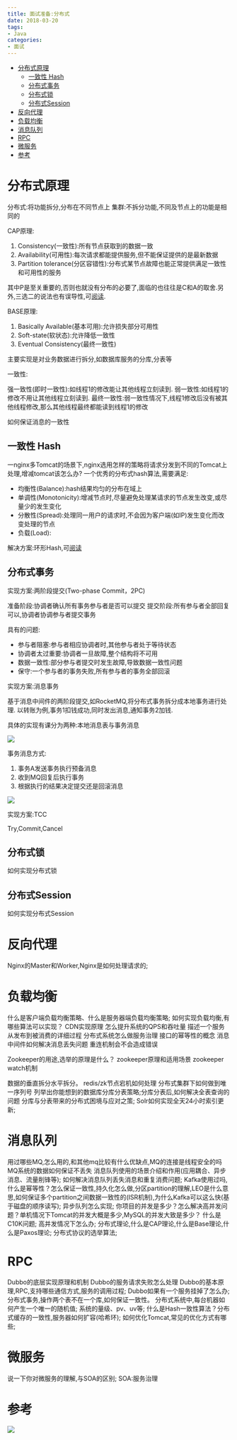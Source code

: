 ```yaml
---
title: 面试准备:分布式
date: 2018-03-20
tags:
- Java
categories:
- 面试
---
```

<!-- TOC -->

- [分布式原理](#分布式原理)
    - [一致性 Hash](#一致性-hash)
    - [分布式事务](#分布式事务)
    - [分布式锁](#分布式锁)
    - [分布式Session](#分布式session)
- [反向代理](#反向代理)
- [负载均衡](#负载均衡)
- [消息队列](#消息队列)
- [RPC](#rpc)
- [微服务](#微服务)
- [参考](#参考)

<!-- /TOC -->

# 分布式原理

分布式:将功能拆分,分布在不同节点上
集群:不拆分功能,不同及节点上的功能是相同的

CAP原理:

1. Consistency(一致性):所有节点获取到的数据一致
2. Availability(可用性):每次请求都能提供服务,但不能保证提供的是最新数据
3. Partition tolerance(分区容错性):分布式某节点故障也能正常提供满足一致性和可用性的服务

其中P是至关重要的,否则也就没有分布的必要了,面临的也往往是C和A的取舍.另外,三选二的说法也有误导性,可[阅读][1].

BASE原理:

1. Basically Available(基本可用):允许损失部分可用性
2. Soft-state(软状态):允许降低一致性
3. Eventual Consistency(最终一致性)

主要实现是对业务数据进行拆分,如数据库服务的分库,分表等

一致性:

强一致性(即时一致性):如线程1的修改能让其他线程立刻读到.
弱一致性:如线程1的修改不用让其他线程立刻读到.
最终一致性:弱一致性情况下,线程1修改后没有被其他线程修改,那么其他线程最终都能读到线程1的修改

如何保证消息的一致性

## 一致性 Hash

一nginx多Tomcat的场景下,nginx选用怎样的策略将请求分发到不同的Tomcat上处理,增减tomcat该怎么办?
一个优秀的分布式hash算法,需要满足:

* 均衡性(Balance):hash结果均匀的分布在域上
* 单调性(Monotonicity):增减节点时,尽量避免处理某请求的节点发生改变,或尽量少的发生变化
* 分散性(Spread):处理同一用户的请求时,不会因为客户端(如IP)发生变化而改变处理的节点
* 负载(Load):

解决方案:环形Hash,可[阅读][2]

## 分布式事务

实现方案:两阶段提交(Two-phase Commit，2PC)

准备阶段:协调者确认所有事务参与者是否可以提交
提交阶段:所有参与者全部回复可以,协调者协调参与者提交事务

具有的问题:

* 参与者阻塞:参与者相应协调者时,其他参与者处于等待状态
* 协调者太过重要:协调者一旦故障,整个结构将不可用
* 数据一致性:部分参与者提交时发生故障,导致数据一致性问题
* 保守:一个参与者的事务失败,所有参与者的事务全部回滚

实现方案:消息事务

基于消息中间件的两阶段提交,如RocketMQ,将分布式事务拆分成本地事务进行处理.
以转账为例,事务1扣钱成功,同时发出消息,通知事务2加钱.

具体的实现有课分为两种:本地消息表与事务消息

![](https://raw.githubusercontent.com/LuVx21/hexo/master/source/_posts/interview/img/xa_mq.png)

事务消息方式:
1. 事务A发送事务执行预备消息
2. 收到MQ回复后执行事务
3. 根据执行的结果决定提交还是回滚消息

![](https://raw.githubusercontent.com/LuVx21/hexo/master/source/_posts/interview/img/xa_mq1.png)

实现方案:TCC

Try,Commit,Cancel

## 分布式锁

如何实现分布式锁

## 分布式Session

如何实现分布式Session

# 反向代理

Nginx的Master和Worker,Nginx是如何处理请求的;

# 负载均衡

什么是客户端负载均衡策略、什么是服务器端负载均衡策略;
如何实现负载均衡,有哪些算法可以实现？
CDN实现原理
怎么提升系统的QPS和吞吐量
描述一个服务从发布到被消费的详细过程
分布式系统怎么做服务治理
接口的幂等性的概念
消息中间件如何解决消息丢失问题
重连机制会不会造成错误

Zookeeper的用途,选举的原理是什么？
zookeeper原理和适用场景
zookeeper watch机制

数据的垂直拆分水平拆分。
redis/zk节点宕机如何处理
分布式集群下如何做到唯一序列号
列举出你能想到的数据库分库分表策略;分库分表后,如何解决全表查询的问题
分库与分表带来的分布式困境与应对之策;
Solr如何实现全天24小时索引更新;


# 消息队列

用过哪些MQ,怎么用的,和其他mq比较有什么优缺点,MQ的连接是线程安全的吗
MQ系统的数据如何保证不丢失
消息队列使用的场景介绍和作用(应用耦合、异步消息、流量削锋等);
如何解决消息队列丢失消息和重复消费问题;
Kafka使用过吗,什么是幂等性？怎么保证一致性,持久化怎么做,分区partition的理解,LEO是什么意思,如何保证多个partition之间数据一致性的(ISR机制),为什么Kafka可以这么快(基于磁盘的顺序读写);
异步队列怎么实现;
你项目的并发是多少？怎么解决高并发问题？单机情况下Tomcat的并发大概是多少,MySQL的并发大致是多少？
什么是C10K问题;
高并发情况下怎么办;
分布式理论,什么是CAP理论,什么是Base理论,什么是Paxos理论;
分布式协议的选举算法;


# RPC


Dubbo的底层实现原理和机制
Dubbo的服务请求失败怎么处理
Dubbo的基本原理,RPC,支持哪些通信方式,服务的调用过程;
Dubbo如果有一个服务挂掉了怎么办;
分布式事务,操作两个表不在一个库,如何保证一致性。
分布式系统中,每台机器如何产生一个唯一的随机值;
系统的量级、pv、uv等;
什么是Hash一致性算法？分布式缓存的一致性,服务器如何扩容(哈希环);
如何优化Tomcat,常见的优化方式有哪些;


# 微服务

说一下你对微服务的理解,与SOA的区别;
SOA:服务治理

# 参考

[1]:http://www.cnblogs.com/hxsyl/p/4381980.html
[2]:https://segmentfault.com/a/1190000013533592


[![](https://static.segmentfault.com/v-5b1df2a7/global/img/creativecommons-cc.svg)](https://creativecommons.org/licenses/by-nc-nd/4.0/)